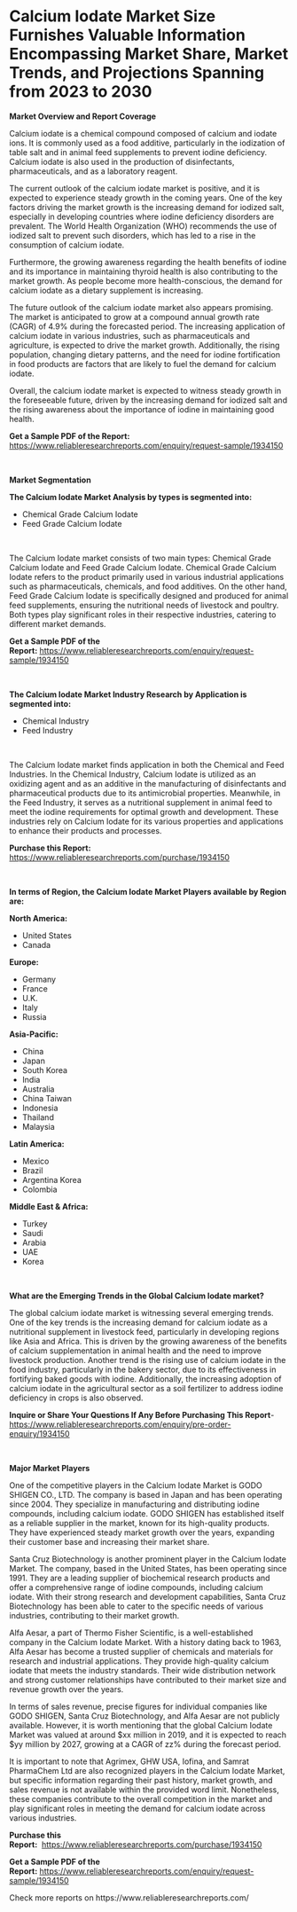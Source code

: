 <p><h1>Calcium Iodate Market Size Furnishes Valuable Information Encompassing Market Share, Market Trends, and Projections Spanning from 2023 to 2030</h1></p><p><strong>Market Overview and Report Coverage</strong></p>
<p><p>Calcium iodate is a chemical compound composed of calcium and iodate ions. It is commonly used as a food additive, particularly in the iodization of table salt and in animal feed supplements to prevent iodine deficiency. Calcium iodate is also used in the production of disinfectants, pharmaceuticals, and as a laboratory reagent.</p><p>The current outlook of the calcium iodate market is positive, and it is expected to experience steady growth in the coming years. One of the key factors driving the market growth is the increasing demand for iodized salt, especially in developing countries where iodine deficiency disorders are prevalent. The World Health Organization (WHO) recommends the use of iodized salt to prevent such disorders, which has led to a rise in the consumption of calcium iodate.</p><p>Furthermore, the growing awareness regarding the health benefits of iodine and its importance in maintaining thyroid health is also contributing to the market growth. As people become more health-conscious, the demand for calcium iodate as a dietary supplement is increasing.</p><p>The future outlook of the calcium iodate market also appears promising. The market is anticipated to grow at a compound annual growth rate (CAGR) of 4.9% during the forecasted period. The increasing application of calcium iodate in various industries, such as pharmaceuticals and agriculture, is expected to drive the market growth. Additionally, the rising population, changing dietary patterns, and the need for iodine fortification in food products are factors that are likely to fuel the demand for calcium iodate.</p><p>Overall, the calcium iodate market is expected to witness steady growth in the foreseeable future, driven by the increasing demand for iodized salt and the rising awareness about the importance of iodine in maintaining good health.</p></p>
<p><strong>Get a Sample PDF of the Report:</strong> <a href="https://www.reliableresearchreports.com/enquiry/request-sample/1934150">https://www.reliableresearchreports.com/enquiry/request-sample/1934150</a></p>
<p>&nbsp;</p>
<p><strong>Market Segmentation</strong></p>
<p><strong>The Calcium Iodate Market Analysis by types is segmented into:</strong></p>
<p><ul><li>Chemical Grade Calcium Iodate</li><li>Feed Grade Calcium Iodate</li></ul></p>
<p>&nbsp;</p>
<p><p>The Calcium Iodate market consists of two main types: Chemical Grade Calcium Iodate and Feed Grade Calcium Iodate. Chemical Grade Calcium Iodate refers to the product primarily used in various industrial applications such as pharmaceuticals, chemicals, and food additives. On the other hand, Feed Grade Calcium Iodate is specifically designed and produced for animal feed supplements, ensuring the nutritional needs of livestock and poultry. Both types play significant roles in their respective industries, catering to different market demands.</p></p>
<p><strong>Get a Sample PDF of the Report:</strong>&nbsp;<a href="https://www.reliableresearchreports.com/enquiry/request-sample/1934150">https://www.reliableresearchreports.com/enquiry/request-sample/1934150</a></p>
<p>&nbsp;</p>
<p><strong>The Calcium Iodate Market Industry Research by Application is segmented into:</strong></p>
<p><ul><li>Chemical Industry</li><li>Feed Industry</li></ul></p>
<p>&nbsp;</p>
<p><p>The Calcium Iodate market finds application in both the Chemical and Feed Industries. In the Chemical Industry, Calcium Iodate is utilized as an oxidizing agent and as an additive in the manufacturing of disinfectants and pharmaceutical products due to its antimicrobial properties. Meanwhile, in the Feed Industry, it serves as a nutritional supplement in animal feed to meet the iodine requirements for optimal growth and development. These industries rely on Calcium Iodate for its various properties and applications to enhance their products and processes.</p></p>
<p><strong>Purchase this Report:</strong>&nbsp; <a href="https://www.reliableresearchreports.com/purchase/1934150">https://www.reliableresearchreports.com/purchase/1934150</a></p>
<p>&nbsp;</p>
<p><strong>In terms of Region, the Calcium Iodate Market Players available by Region are:</strong></p>
<p>
    <p> <strong> North America: </strong>
        <ul>
            <li>United States</li>
            <li>Canada</li>
        </ul>
        </p> 
    <p> <strong> Europe: </strong>
        <ul>
            <li>Germany</li>
            <li>France</li>
            <li>U.K.</li>
            <li>Italy</li>
            <li>Russia</li>
        </ul>
        </p> 
    <p> <strong> Asia-Pacific: </strong>
        <ul>
            <li>China</li>
            <li>Japan</li>
            <li>South Korea</li>
            <li>India</li>
            <li>Australia</li>
            <li>China Taiwan</li>
            <li>Indonesia</li>
            <li>Thailand</li>
            <li>Malaysia</li>
        </ul>
        </p> 
    <p> <strong> Latin America: </strong>
        <ul>
            <li>Mexico</li>
            <li>Brazil</li>
            <li>Argentina Korea</li>
            <li>Colombia</li>
        </ul>
        </p> 
    <p> <strong> Middle East & Africa: </strong>
        <ul>
            <li>Turkey</li>
            <li>Saudi</li>
            <li>Arabia</li>
            <li>UAE</li>
            <li>Korea</li>
        </ul>
    </p>
    </p>
<p>&nbsp;</p>
<p><strong>What are the Emerging Trends in the Global Calcium Iodate market?</strong></p>
<p><p>The global calcium iodate market is witnessing several emerging trends. One of the key trends is the increasing demand for calcium iodate as a nutritional supplement in livestock feed, particularly in developing regions like Asia and Africa. This is driven by the growing awareness of the benefits of calcium supplementation in animal health and the need to improve livestock production. Another trend is the rising use of calcium iodate in the food industry, particularly in the bakery sector, due to its effectiveness in fortifying baked goods with iodine. Additionally, the increasing adoption of calcium iodate in the agricultural sector as a soil fertilizer to address iodine deficiency in crops is also observed.</p></p>
<p><strong>Inquire or Share Your Questions If Any Before Purchasing This Report</strong>- <a href="https://www.reliableresearchreports.com/enquiry/pre-order-enquiry/1934150">https://www.reliableresearchreports.com/enquiry/pre-order-enquiry/1934150</a></p>
<p>&nbsp;</p>
<p><strong>Major Market Players</strong></p>
<p><p>One of the competitive players in the Calcium Iodate Market is GODO SHIGEN CO., LTD. The company is based in Japan and has been operating since 2004. They specialize in manufacturing and distributing iodine compounds, including calcium iodate. GODO SHIGEN has established itself as a reliable supplier in the market, known for its high-quality products. They have experienced steady market growth over the years, expanding their customer base and increasing their market share.</p><p>Santa Cruz Biotechnology is another prominent player in the Calcium Iodate Market. The company, based in the United States, has been operating since 1991. They are a leading supplier of biochemical research products and offer a comprehensive range of iodine compounds, including calcium iodate. With their strong research and development capabilities, Santa Cruz Biotechnology has been able to cater to the specific needs of various industries, contributing to their market growth.</p><p>Alfa Aesar, a part of Thermo Fisher Scientific, is a well-established company in the Calcium Iodate Market. With a history dating back to 1963, Alfa Aesar has become a trusted supplier of chemicals and materials for research and industrial applications. They provide high-quality calcium iodate that meets the industry standards. Their wide distribution network and strong customer relationships have contributed to their market size and revenue growth over the years.</p><p>In terms of sales revenue, precise figures for individual companies like GODO SHIGEN, Santa Cruz Biotechnology, and Alfa Aesar are not publicly available. However, it is worth mentioning that the global Calcium Iodate Market was valued at around $xx million in 2019, and it is expected to reach $yy million by 2027, growing at a CAGR of zz% during the forecast period.</p><p>It is important to note that Agrimex, GHW USA, Iofina, and Samrat PharmaChem Ltd are also recognized players in the Calcium Iodate Market, but specific information regarding their past history, market growth, and sales revenue is not available within the provided word limit. Nonetheless, these companies contribute to the overall competition in the market and play significant roles in meeting the demand for calcium iodate across various industries.</p></p>
<p><strong>Purchase this Report:</strong>&nbsp;&nbsp;<a href="https://www.reliableresearchreports.com/purchase/1934150">https://www.reliableresearchreports.com/purchase/1934150</a></p>
<p></p>
<p><strong>Get a Sample PDF of the Report:</strong>&nbsp;<a href="https://www.reliableresearchreports.com/enquiry/request-sample/1934150">https://www.reliableresearchreports.com/enquiry/request-sample/1934150</a></p>
<p>Check more reports on https://www.reliableresearchreports.com/</p>